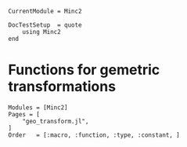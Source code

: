 ```@meta
CurrentModule = Minc2

DocTestSetup  = quote
    using Minc2
end
```
# Functions for gemetric transformations

```@autodocs
Modules = [Minc2]
Pages = [
    "geo_transform.jl",
]
Order   = [:macro, :function, :type, :constant, ]
```
